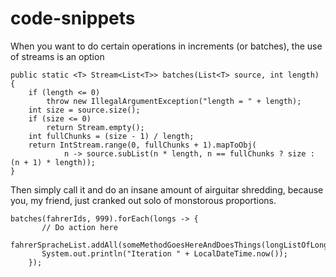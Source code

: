 # code-snippets

When you want to do certain operations in increments (or batches), the use of streams is an option

```
public static <T> Stream<List<T>> batches(List<T> source, int length) {
    if (length <= 0)
        throw new IllegalArgumentException("length = " + length);
    int size = source.size();
    if (size <= 0)
        return Stream.empty();
    int fullChunks = (size - 1) / length;
    return IntStream.range(0, fullChunks + 1).mapToObj(
            n -> source.subList(n * length, n == fullChunks ? size : (n + 1) * length));
}
```  
Then simply call it and do an insane amount of airguitar shredding, because you, my friend, just cranked out solo of monstorous proportions.       

```
batches(fahrerIds, 999).forEach(longs -> {
       // Do action here
       fahrerSpracheList.addAll(someMethodGoesHereAndDoesThings(longListOfLongsOrAnythingReally));
       System.out.println("Iteration " + LocalDateTime.now());
    });


```
